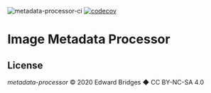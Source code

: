 ![metadata-processor-ci](https://github.com/ebridges/metadata-processor/workflows/metadata-processor-ci/badge.svg)
[![codecov](https://codecov.io/gh/ebridges/metadata-processor/branch/master/graph/badge.svg)](https://codecov.io/gh/ebridges/metadata-processor)

# Image Metadata Processor

## License

_metadata-processor_ &copy; 2020 Edward Bridges &#9670; CC BY-NC-SA 4.0
